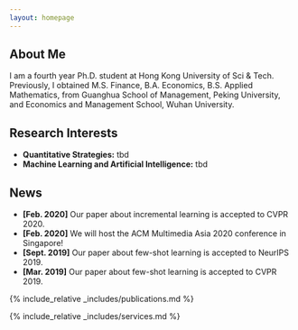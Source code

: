 ```yaml
---
layout: homepage
---
```


## About Me

I am a fourth year Ph.D. student at Hong Kong University of Sci & Tech. Previously, I obtained M.S. Finance, B.A. Economics, B.S. Applied Mathematics, from Guanghua School of Management, Peking University, and Economics and Management School, Wuhan University.

## Research Interests

- **Quantitative Strategies:** tbd
- **Machine Learning and Artificial Intelligence:** tbd

## News

- **[Feb. 2020]** Our paper about incremental learning is accepted to CVPR 2020.
- **[Feb. 2020]** We will host the ACM Multimedia Asia 2020 conference in Singapore!
- **[Sept. 2019]** Our paper about few-shot learning is accepted to NeurIPS 2019.
- **[Mar. 2019]** Our paper about few-shot learning is accepted to CVPR 2019.

{% include_relative _includes/publications.md %}

{% include_relative _includes/services.md %}
